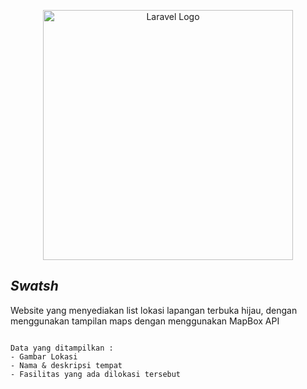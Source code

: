 <p align="center"><a href="https://laravel.com" target="_blank"><img src="https://raw.githubusercontent.com/laravel/art/master/logo-lockup/5%20SVG/2%20CMYK/1%20Full%20Color/laravel-logolockup-cmyk-red.svg" width="400" alt="Laravel Logo"></a></p> 

## <i>Swatsh</i>
Website yang menyediakan list lokasi lapangan terbuka hijau, dengan menggunakan tampilan maps dengan menggunakan MapBox API
```

Data yang ditampilkan :
- Gambar Lokasi
- Nama & deskripsi tempat
- Fasilitas yang ada dilokasi tersebut
```

